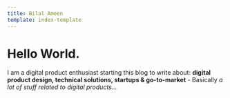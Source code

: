 ```yaml
---
title: Bilal Ameen
template: index-template
---
```

# Hello World.

I am a digital product enthusiast starting this blog to write about: **digital product design, technical solutions, startups & go-to-market** *\-* Basically *a lot of stuff related to digital products...*